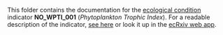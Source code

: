 This folder contains the documentation for the [ecological condition](https://github.com/NINAnor/ecRxiv) indicator **NO_WPTI_001** (*Phytoplankton Trophic Index*). 
For a readable description of the indicator, [see here](https://raw.githack.com/NINAnor/ecRxiv/main/indicators/NO_WPTI_001/R/NO_WPTI_001.html) or look it up in the [ecRxiv web app](https://view.nina.no/ecRxiv/).
